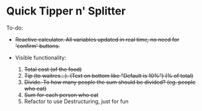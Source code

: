 # Quick Tipper n' Splitter


To-do: 
* ~~Reactive calculator. All variables updated in real time, no need for 'confirm' buttons.~~
* Visible functionality:

  1. ~~Total cost (of the food)~~
  2. ~~Tip (to waitres...). (Text on bottom like "Default is 10%") (% of total)~~
  3. ~~Divide. To how many people the sum should be divided? (eg. people who eat)~~
  4. ~~Sum for each person who eat~~
  5. Refactor to use Destructuring, just for fun

  ​